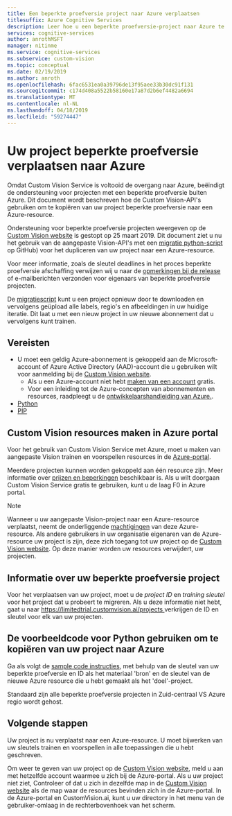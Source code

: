 ```yaml
---
title: Een beperkte proefversie project naar Azure verplaatsen
titlesuffix: Azure Cognitive Services
description: Leer hoe u een beperkte proefversie-project naar Azure te verplaatsen.
services: cognitive-services
author: anrothMSFT
manager: nitinme
ms.service: cognitive-services
ms.subservice: custom-vision
ms.topic: conceptual
ms.date: 02/19/2019
ms.author: anroth
ms.openlocfilehash: 6fac6531ea0a39796de13f95aee33b30dc91f131
ms.sourcegitcommit: c174d408a5522b58160e17a87d2b6ef4482a6694
ms.translationtype: MT
ms.contentlocale: nl-NL
ms.lasthandoff: 04/18/2019
ms.locfileid: "59274447"
---
```

# <a name="how-to-move-your-limited-trial-project-to-azure"></a>Uw project beperkte proefversie verplaatsen naar Azure

Omdat Custom Vision Service is voltooid de overgang naar Azure, beëindigt de ondersteuning voor projecten met een beperkte proefversie buiten Azure. Dit document wordt beschreven hoe de Custom Vision-API's gebruiken om te kopiëren van uw project beperkte proefversie naar een Azure-resource.

Ondersteuning voor beperkte proefversie projecten weergeven op de [Custom Vision website](https://customvision.ai) is gestopt op 25 maart 2019. Dit document ziet u nu het gebruik van de aangepaste Vision-API's met een [migratie python-script](https://github.com/Azure-Samples/custom-vision-move-project) op GitHub) voor het dupliceren van uw project naar een Azure-resource.

Voor meer informatie, zoals de sleutel deadlines in het proces beperkte proefversie afschaffing verwijzen wij u naar de [opmerkingen bij de release](https://docs.microsoft.com/azure/cognitive-services/custom-vision-service/release-notes#february-25-2019) of e-mailberichten verzonden voor eigenaars van beperkte proefversie projecten.

De [migratiescript](https://github.com/Azure-Samples/custom-vision-move-project) kunt u een project opnieuw door te downloaden en vervolgens geüpload alle labels, regio's en afbeeldingen in uw huidige iteratie. Dit laat u met een nieuw project in uw nieuwe abonnement dat u vervolgens kunt trainen.

## <a name="prerequisites"></a>Vereisten

- U moet een geldig Azure-abonnement is gekoppeld aan de Microsoft-account of Azure Active Directory (AAD)-account die u gebruiken wilt voor aanmelding bij de [Custom Vision website](https://customvision.ai). 
    - Als u een Azure-account niet hebt [maken van een account](https://azure.microsoft.com/free/) gratis.
    - Voor een inleiding tot de Azure-concepten van abonnementen en resources, raadpleegt u de [ontwikkelaarshandleiding van Azure.](https://docs.microsoft.com/azure/guides/developer/azure-developer-guide#manage-your-subscriptions).
-  [Python](https://www.python.org/downloads/)
- [PIP](https://pip.pypa.io/en/stable/installing/)

## <a name="create-custom-vision-resources-in-the-azure-portal"></a>Custom Vision resources maken in Azure portal

Voor het gebruik van Custom Vision Service met Azure, moet u maken van aangepaste Vision trainen en voorspellen resources in de [Azure-portal](https://portal.azure.com/?microsoft_azure_marketplace_ItemHideKey=microsoft_azure_cognitiveservices_customvision#create/Microsoft.CognitiveServicesCustomVision). 

Meerdere projecten kunnen worden gekoppeld aan één resource zijn. Meer informatie over [prijzen en beperkingen](https://docs.microsoft.com/azure/cognitive-services/custom-vision-service/limits-and-quotas) beschikbaar is. Als u wilt doorgaan Custom Vision Service gratis te gebruiken, kunt u de laag F0 in Azure portal. 

> [!NOTE]
> Wanneer u uw aangepaste Vision-project naar een Azure-resource verplaatst, neemt de onderliggende [machtigingen]( https://docs.microsoft.com/azure/role-based-access-control/role-assignments-portal) van deze Azure-resource. Als andere gebruikers in uw organisatie eigenaren van de Azure-resource uw project is zijn, deze zich toegang tot uw project op de [Custom Vision website](https://customvision.ai). Op deze manier worden uw resources verwijdert, uw projecten.  

## <a name="find-your-limited-trial-project-information"></a>Informatie over uw beperkte proefversie project

Voor het verplaatsen van uw project, moet u de _project ID_ en _training sleutel_ voor het project dat u probeert te migreren. Als u deze informatie niet hebt, gaat u naar [ https://limitedtrial.customvision.ai/projects ](https://limitedtrial.customvision.ai/projects) verkrijgen de ID en sleutel voor elk van uw projecten. 

## <a name="use-the-python-sample-code-to-copy-your-project-to-azure"></a>De voorbeeldcode voor Python gebruiken om te kopiëren van uw project naar Azure

Ga als volgt de [sample code instructies](https://github.com/Azure-Samples/custom-vision-move-project), met behulp van de sleutel van uw beperkte proefversie en ID als het materiaal 'bron' en de sleutel van de nieuwe Azure resource die u hebt gemaakt als het 'doel'-project.

Standaard zijn alle beperkte proefversie projecten in Zuid-centraal VS Azure regio wordt gehost.

## <a name="next-steps"></a>Volgende stappen

Uw project is nu verplaatst naar een Azure-resource. U moet bijwerken van uw sleutels trainen en voorspellen in alle toepassingen die u hebt geschreven.

Om weer te geven van uw project op de [Custom Vision website](https://customvision.ai), meld u aan met hetzelfde account waarmee u zich bij de Azure-portal. Als u uw project niet ziet, Controleer of dat u zich in dezelfde map in de [Custom Vision website](https://customvision.ai) als de map waar de resources bevinden zich in de Azure-portal. In de Azure-portal en CustomVision.ai, kunt u uw directory in het menu van de gebruiker-omlaag in de rechterbovenhoek van het scherm.